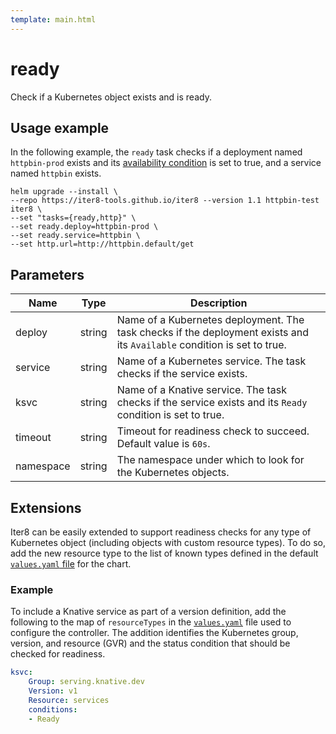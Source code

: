 ```yaml
---
template: main.html
---
```


# ready

Check if a Kubernetes object exists and is ready.

## Usage example

In the following example, the `ready` task checks if a deployment named `httpbin-prod` exists and its [availability condition](https://kubernetes.io/docs/concepts/workloads/controllers/deployment/) is set to true, and a service named `httpbin` exists.
```shell
helm upgrade --install \
--repo https://iter8-tools.github.io/iter8 --version 1.1 httpbin-test iter8 \
--set "tasks={ready,http}" \
--set ready.deploy=httpbin-prod \
--set ready.service=httpbin \
--set http.url=http://httpbin.default/get
```

## Parameters

| Name | Type | Description |
| ---- | ---- | ----------- |
| deploy  | string | Name of a Kubernetes deployment. The task checks if the deployment exists and its `Available` condition is set to true. |
| service | string | Name of a Kubernetes service. The task checks if the service exists. |
| ksvc | string | Name of a Knative service. The task checks if the service exists and its `Ready` condition is set to true. |
| timeout | string | Timeout for readiness check to succeed. Default value is `60s`. |
| namespace | string | The namespace under which to look for the Kubernetes objects. |


## Extensions

Iter8 can be easily extended to support readiness checks for any type of Kubernetes object (including objects with custom resource types). To do so, add the new resource type to the list of known types defined in the default [`values.yaml` file](https://github.com/iter8-tools/iter8/blob/v1.1.1/charts/iter8/values.yaml) for the chart.

### Example

To include a Knative service as part of a version definition, add the following to the map of `resourceTypes` in the [`values.yaml`](https://github.com/iter8-tools/iter8/blob/v1.1.1/charts/iter8/values.yaml) file used to configure the controller. The addition identifies the Kubernetes group, version, and resource (GVR) and the status condition that should be checked for readiness.

```yaml
ksvc:
    Group: serving.knative.dev
    Version: v1
    Resource: services
    conditions:
    - Ready
```
